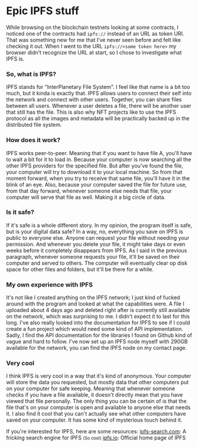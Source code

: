 # Epic IPFS stuff

While browsing on the blockchain testnets looking at some contracts, I noticed one of the contracts had `ipfs://` instead of an URL as token URI. That was something new for me that I’ve never seen before and felt like checking it out. When I went to the URL `ipfs://<some token here>` my browser didn’t recognize the URL at start, so I chose to investigate what IPFS is.

### So, what is IPFS?

IPFS stands for "InterPlanetary File System". I feel like that name is a bit too much, but it kinda is exactly that. IPFS allows users to connect their self into the network and connect with other users. Together, you can share files between all users. Whenever a user deletes a file, there will be another user that still has the file. This is also why NFT projects like to use the IPFS protocol as all the images and metadata will be practically backed up in the distributed file system.

### How does it work?

IPFS works peer-to-peer. Meaning that if you want to have file A, you'll have to wait a bit for it to load in. Because your computer is now searching all the other IPFS providers for the specified file. But after you've found the file, your computer will try to download it to your local machine. So from that moment forward, when you try to receive that same file, you'll have it in the blink of an eye. Also, because your computer saved the file for future use, from that day forward, whenever someone else needs that file, your computer will serve that file as well. Making it a big circle of data.

### Is it safe?

If it's safe is a whole different story. In my opinion, the program itself is safe, but is your digital data safe? In a way, no, everything you save on IPFS is public to everyone else. Anyone can request your file without needing your permission. And whenever you delete your file, it might take days or even weeks before it completely disappears from IPFS. As I said in the previous paragraph, whenever someone requests your file, it'll be saved on their computer and served to others. The computer will eventually clear op disk space for other files and folders, but it'll be there for a while.

### My own experience with IPFS

It's not like I created anything on the IPFS network; I just kind of fucked around with the program and looked at what the capabilities were. A file I uploaded about 4 days ago and deleted right after is currently still available on the network, which was surprising to me. I didn't expect it to last for this long. I've also really looked into the documentation for IPFS to see if I could create a fun project which would need some kind of API implementation. Sadly, I find the API documentation for the libraries I found on Github kind of vague and hard to follow. I've now set up an IPFS node myself with 290GB available for the network, you can find the IPFS node on my contact page.

### Very cool

I think IPFS is very cool in a way that it's kind of anonymous. Your computer will store the data you requested, but mostly data that other computers put on your computer for safe keeping. Meaning that whenever someone checks if you have a file available, it doesn't directly mean that you have viewed that file personally. The only thing you can be certain of is that the file that's on your computer is open and available to anyone else that needs it. I also find it cool that you can't actually see what other computers have saved on your computer. It has some kind of mysterious touch behind it.



If you're interested for IPFS, here are some resources:
[ipfs-search.com](https://ipfs-search.com/): A fricking search engine for IPFS <small>(So cool)</small>
[ipfs.io](https://ipfs.io/): Official home page of IPFS
